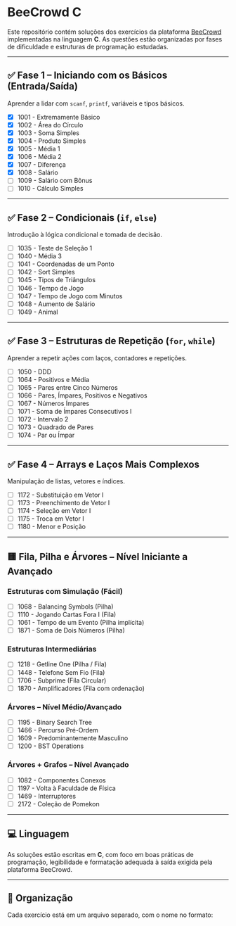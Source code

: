 # BeeCrowd C

Este repositório contém soluções dos exercícios da plataforma [BeeCrowd](https://www.beecrowd.com.br/) implementadas na linguagem **C**. As questões estão organizadas por fases de dificuldade e estruturas de programação estudadas.

---

## ✅ Fase 1 – Iniciando com os Básicos (Entrada/Saída)

Aprender a lidar com `scanf`, `printf`, variáveis e tipos básicos.

- [x] 1001 - Extremamente Básico  
- [x] 1002 - Área do Círculo  
- [x] 1003 - Soma Simples  
- [x] 1004 - Produto Simples  
- [x] 1005 - Média 1  
- [x] 1006 - Média 2  
- [x] 1007 - Diferença  
- [x] 1008 - Salário  
- [ ] 1009 - Salário com Bônus  
- [ ] 1010 - Cálculo Simples  

---

## ✅ Fase 2 – Condicionais (`if`, `else`)

Introdução à lógica condicional e tomada de decisão.

- [ ] 1035 - Teste de Seleção 1  
- [ ] 1040 - Média 3  
- [ ] 1041 - Coordenadas de um Ponto  
- [ ] 1042 - Sort Simples  
- [ ] 1045 - Tipos de Triângulos  
- [ ] 1046 - Tempo de Jogo  
- [ ] 1047 - Tempo de Jogo com Minutos  
- [ ] 1048 - Aumento de Salário  
- [ ] 1049 - Animal  

---

## ✅ Fase 3 – Estruturas de Repetição (`for`, `while`)

Aprender a repetir ações com laços, contadores e repetições.

- [ ] 1050 - DDD  
- [ ] 1064 - Positivos e Média  
- [ ] 1065 - Pares entre Cinco Números  
- [ ] 1066 - Pares, Ímpares, Positivos e Negativos  
- [ ] 1067 - Números Ímpares  
- [ ] 1071 - Soma de Ímpares Consecutivos I  
- [ ] 1072 - Intervalo 2  
- [ ] 1073 - Quadrado de Pares  
- [ ] 1074 - Par ou Ímpar  

---

## ✅ Fase 4 – Arrays e Laços Mais Complexos

Manipulação de listas, vetores e índices.

- [ ] 1172 - Substituição em Vetor I  
- [ ] 1173 - Preenchimento de Vetor I  
- [ ] 1174 - Seleção em Vetor I  
- [ ] 1175 - Troca em Vetor I  
- [ ] 1180 - Menor e Posição  

---

## 🟨 Fila, Pilha e Árvores – Nível Iniciante a Avançado

### Estruturas com Simulação (Fácil)

- [ ] 1068 - Balancing Symbols (Pilha)  
- [ ] 1110 - Jogando Cartas Fora I (Fila)  
- [ ] 1061 - Tempo de um Evento (Pilha implícita)  
- [ ] 1871 - Soma de Dois Números (Pilha)  

### Estruturas Intermediárias

- [ ] 1218 - Getline One (Pilha / Fila)  
- [ ] 1448 - Telefone Sem Fio (Fila)  
- [ ] 1706 - Subprime (Fila Circular)  
- [ ] 1870 - Amplificadores (Fila com ordenação)  

### Árvores – Nível Médio/Avançado

- [ ] 1195 - Binary Search Tree  
- [ ] 1466 - Percurso Pré-Ordem  
- [ ] 1609 - Predominantemente Masculino  
- [ ] 1200 - BST Operations  

### Árvores + Grafos – Nível Avançado

- [ ] 1082 - Componentes Conexos  
- [ ] 1197 - Volta à Faculdade de Física  
- [ ] 1469 - Interruptores  
- [ ] 2172 - Coleção de Pomekon  

---

## 💻 Linguagem

As soluções estão escritas em **C**, com foco em boas práticas de programação, legibilidade e formatação adequada à saída exigida pela plataforma BeeCrowd.

---

## 📁 Organização

Cada exercício está em um arquivo separado, com o nome no formato:
